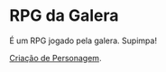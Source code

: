 <!-- TITLE: RPG da Galera - Home -->
<!-- SUBTITLE: Onde sabe-se do que há de saber sobre o RPG da Galera. -->

# RPG da Galera

É um RPG jogado pela galera. Supimpa!


[Criação de Personagem](criacao-de-personagem).